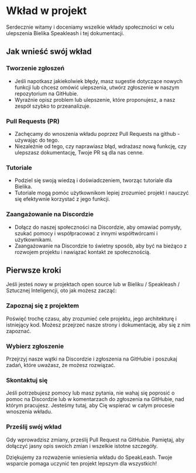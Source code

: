 # Wkład w projekt

Serdecznie witamy i doceniamy wszelkie wkłady społeczności w celu ulepszenia Bielika Speakleash i tej dokumentacji.

## Jak wnieść swój wkład

### Tworzenie zgłoszeń

- Jeśli napotkasz jakiekolwiek błędy, masz sugestie dotyczące nowych funkcji lub chcesz omówić ulepszenia, utwórz zgłoszenie w naszym repozytorium na GitHubie.
- Wyraźnie opisz problem lub ulepszenie, które proponujesz, a nasz zespół szybko to przeanalizuje.

### Pull Requests (PR)

- Zachęcamy do wnoszenia wkładu poprzez Pull Requests na github - używając do tego.
- Niezależnie od tego, czy naprawiasz błąd, wdrażasz nową funkcję, czy ulepszasz dokumentację, Twoje PR są dla nas cenne.

### Tutoriale

- Podziel się swoją wiedzą i doświadczeniem, tworząc tutoriale dla Bielika.
- Tutoriale mogą pomóc użytkownikom lepiej zrozumieć projekt i nauczyć się efektywnie korzystać z jego funkcji.

### Zaangażowanie na Discordzie

- Dołącz do naszej społeczności na Discordzie, aby omawiać pomysły, szukać pomocy i współpracować z innymi współtwórcami i użytkownikami.
- Zaangażowanie na Discordzie to świetny sposób, aby być na bieżąco z rozwojem projektu i nawiązać kontakt ze społecznością.

## Pierwsze kroki

Jeśli jesteś nowy w projektach open source lub w Bieliku / Speakleash / Sztucznej Inteligencji, oto jak możesz zacząć:

### Zapoznaj się z projektem

Poświęć trochę czasu, aby zrozumieć cele projektu, jego architekturę i istniejący kod. Możesz przejrzeć nasze strony i dokumentację, aby się z nim zapoznać.

### Wybierz zgłoszenie

Przejrzyj nasze wątki na Discordzie i zgłoszenia na GitHubie i poszukaj zadań, które uważasz, że możesz rozwiązać.

### Skontaktuj się

Jeśli potrzebujesz pomocy lub masz pytania, nie wahaj się poprosić o pomoc na Discordzie lub w komentarzach do zgłoszenia na GitHubie, nad którym pracujesz. Jesteśmy tutaj, aby Cię wspierać w całym procesie wnoszenia wkładu.

### Prześlij swój wkład

Gdy wprowadzisz zmiany, prześlij Pull Request na GitHubie. Pamiętaj, aby dołączyć jasny opis swoich zmian i wszelkie istotne szczegóły.

Dziękujemy za rozważenie wniesienia wkładu do SpeakLeash. Twoje wsparcie pomaga uczynić ten projekt lepszym dla wszystkich!

